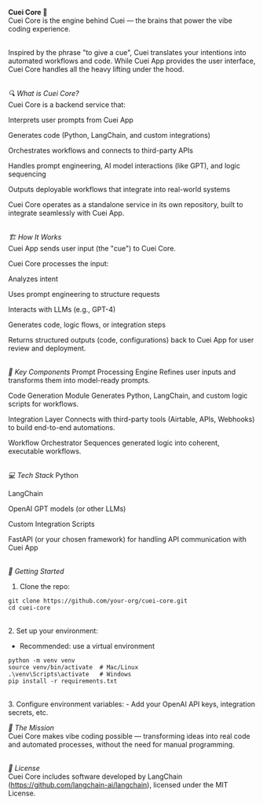**Cuei Core 🧠** <br>
Cuei Core is the engine behind Cuei — the brains that power the vibe coding experience.<br><br>

Inspired by the phrase "to give a cue", Cuei translates your intentions into automated workflows and code.
While Cuei App provides the user interface, Cuei Core handles all the heavy lifting under the hood.<br><br>


*🔍 What is Cuei Core?*<br>
Cuei Core is a backend service that:<br>

Interprets user prompts from Cuei App<br>

Generates code (Python, LangChain, and custom integrations)<br>

Orchestrates workflows and connects to third-party APIs<br>

Handles prompt engineering, AI model interactions (like GPT), and logic sequencing<br>

Outputs deployable workflows that integrate into real-world systems<br>

Cuei Core operates as a standalone service in its own repository, built to integrate seamlessly with Cuei App.<br><br>


*🏗️ How It Works*<br>
Cuei App sends user input (the "cue") to Cuei Core.<br>

Cuei Core processes the input:<br>

Analyzes intent<br>

Uses prompt engineering to structure requests<br>

Interacts with LLMs (e.g., GPT-4)<br>

Generates code, logic flows, or integration steps<br>

Returns structured outputs (code, configurations) back to Cuei App for user review and deployment.<br><br>


*🧩 Key Components*
Prompt Processing Engine
Refines user inputs and transforms them into model-ready prompts.<br>

Code Generation Module
Generates Python, LangChain, and custom logic scripts for workflows.<br>

Integration Layer
Connects with third-party tools (Airtable, APIs, Webhooks) to build end-to-end automations.<br>

Workflow Orchestrator
Sequences generated logic into coherent, executable workflows.<br><br>


*💻 Tech Stack*
Python<br>

LangChain<br>

OpenAI GPT models (or other LLMs)<br>

Custom Integration Scripts<br>

FastAPI (or your chosen framework) for handling API communication with Cuei App<br><br>


*🚀 Getting Started*<br>

1. Clone the repo:<br>

```
git clone https://github.com/your-org/cuei-core.git
cd cuei-core
```
<br>
2. Set up your environment:<br>

  - Recommended: use a virtual environment<br>
```
python -m venv venv
source venv/bin/activate  # Mac/Linux
.\venv\Scripts\activate   # Windows
pip install -r requirements.txt
```
<br>
3. Configure environment variables:
  - Add your OpenAI API keys, integration secrets, etc.<br>

<!-- 4. Run the service: 

```
uvicorn main:app --reload
``` -->

<!-- 5. Test the API:
Use Cuei App or tools like Postman to send requests.


*🔄 Integration with Cuei App*
Cuei Core exposes API endpoints that Cuei App consumes.

Cuei App sends user prompts.

Cuei Core responds with generated code or workflows.

Both projects live in separate repositories for modular development.
 --> 

*🎯 The Mission*<br>
Cuei Core makes vibe coding possible —
transforming ideas into real code and automated processes, without the need for manual programming.<br><br>


*📄 License*<br>
Cuei Core includes software developed by LangChain (https://github.com/langchain-ai/langchain), licensed under the MIT License.
